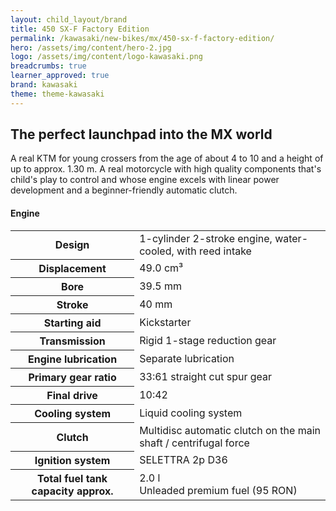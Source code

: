 ```yaml
---
layout: child_layout/brand
title: 450 SX-F Factory Edition
permalink: /kawasaki/new-bikes/mx/450-sx-f-factory-edition/
hero: /assets/img/content/hero-2.jpg
logo: /assets/img/content/logo-kawasaki.png
breadcrumbs: true
learner_approved: true
brand: kawasaki
theme: theme-kawasaki
---
```


## The perfect launchpad into the MX world

A real KTM for young crossers from the age of about 4 to 10 and a height of up to approx. 1.30&nbsp;m. A real motorcycle with high quality components that's child's play to control and whose engine excels with linear power development and a beginner-friendly automatic clutch.

#### Engine

<table border="0" class="contenttable">
	<tbody>
		<tr class="tr-even">
			<th class="td-0">Design</th>
			<td class="td-1 td-last">1-cylinder 2-stroke engine, water-cooled, with reed intake</td>
		</tr>
		<tr class="tr-odd">
			<th class="td-0">Displacement</th>
			<td class="td-1 td-last">49.0&nbsp;cm³</td>
		</tr>
		<tr class="tr-even">
			<th class="td-0">Bore</th>
			<td class="td-1 td-last">39.5&nbsp;mm</td>
		</tr>
		<tr class="tr-odd">
			<th class="td-0">Stroke</th>
			<td class="td-1 td-last">40&nbsp;mm</td>
		</tr>
		<tr class="tr-even">
			<th class="td-0">Starting aid</th>
			<td class="td-1 td-last">Kickstarter</td>
		</tr>
		<tr class="tr-odd">
			<th class="td-0">Transmission</th>
			<td class="td-1 td-last">Rigid 1-stage reduction gear</td>
		</tr>
		<tr class="tr-even">
			<th class="td-0">Engine lubrication</th>
			<td class="td-1 td-last">Separate lubrication</td>
		</tr>
		<tr class="tr-odd">
			<th class="td-0">Primary gear ratio</th>
			<td class="td-1 td-last">33:61 straight cut spur gear</td>
		</tr>
		<tr class="tr-even">
			<th class="td-0">Final drive</th>
			<td class="td-1 td-last">10:42</td>
		</tr>
		<tr class="tr-odd">
			<th class="td-0">Cooling system</th>
			<td class="td-1 td-last">Liquid cooling system</td>
		</tr>
		<tr class="tr-even">
			<th class="td-0">Clutch</th>
			<td class="td-1 td-last">Multidisc automatic clutch on the main shaft / centrifugal force</td>
		</tr>
		<tr class="tr-odd">
			<th class="td-0">Ignition system</th>
			<td class="td-1 td-last">SELETTRA 2p D36</td>
		</tr>
		</tr>
		<tr class="tr-even">
			<th class="td-0">Total fuel tank capacity approx.</th>
			<td class="td-1 td-last">2.0&nbsp;l<br> Unleaded premium fuel (95 RON)</td>
		</tr>
	</tbody>
</table>
